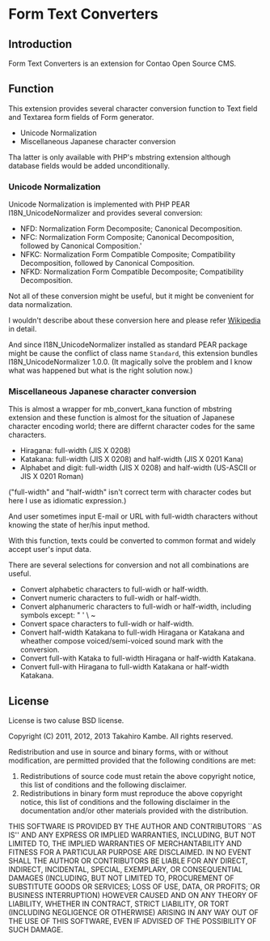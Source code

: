 # Form Text Converters

## Introduction

Form Text Converters is an extension for Contao Open Source CMS.


## Function

This extension provides several character conversion function to Text field
and Textarea form fields of Form generator.

* Unicode Normalization
* Miscellaneous Japanese character conversion

Tha latter is only available with PHP's mbstring extension although database
fields would be added unconditionally.

### Unicode Normalization

Unicode Normalization is implemented with PHP PEAR I18N_UnicodeNormalizer and
provides several conversion:

* NFD:  Normalization Form Decomposite; Canonical Decomposition.
* NFC:  Normalization Form Composite; Canonical Decomposition, followed by Canonical Composition.'
* NFKC: Normalization Form Compatible Composite; Compatibility Decomposition, followed by Canonical Composition.
* NFKD: Normalization Form Compatible Decomposite; Compatibility Decomposition.

Not all of these conversion might be useful, but it might be convenient for
data normalization.

I wouldn't describe about these conversion here and please refer [Wikipedia](http://en.wikipedia.org/wiki/Unicode_equivalence "Unicode equivalence") in detail.

And since I18N_UnicodeNormalizer installed as standard PEAR package might be
cause the conflict of class name `Standard`, this extension bundles
I18N_UnicodeNormalizer 1.0.0.  (It magically solve the problem and I know what
was happened but what is the right solution now.)


### Miscellaneous Japanese character conversion

This is almost a wrapper for mb_convert_kana function of mbstring extension
and these function is almost for the situation of Japanese character encoding
world; there are differnt character codes for the same characters.

* Hiragana: full-width (JIS X 0208)
* Katakana: full-width (JIS X 0208) and half-width (JIS X 0201 Kana)
* Alphabet and digit: full-width (JIS X 0208) and half-width (US-ASCII or JIS X 0201 Roman)

("full-width" and "half-width" isn't correct term with character codes but
here I use as idiomatic expression.)

And user sometimes input E-mail or URL with full-width characters without
knowing the state of her/his input method.

With this function, texts could be converted to common format and widely
accept user's input data.

There are several selections for conversion and not all combinations are
useful.

* Convert alphabetic characters to full-widh or half-width.
* Convert numeric characters to full-widh or half-width.
* Convert alphanumeric characters to full-widh or half-width, including symbols except: " ' \ ~
* Convert space characters to full-widh or half-width.
* Convert half-width Katakana to full-widh Hiragana or Katakana and wheather compose voiced/semi-voiced sound mark with the conversion.
* Convert full-with Kataka to full-width Hiragana or half-width Katakana.
* Convert full-with Hiragana to full-width Katakana or half-width Katakana.


##  License

License is two caluse BSD license.


Copyright (C) 2011, 2012, 2013
Takahiro Kambe.  All rights reserved.

Redistribution and use in source and binary forms, with or without
modification, are permitted provided that the following conditions
are met:

1. Redistributions of source code must retain the above copyright
   notice, this list of conditions and the following disclaimer.
2. Redistributions in binary form must reproduce the above copyright
   notice, this list of conditions and the following disclaimer in the
   documentation and/or other materials provided with the distribution.

THIS SOFTWARE IS PROVIDED BY THE AUTHOR AND CONTRIBUTORS ``AS IS'' AND
ANY EXPRESS OR IMPLIED WARRANTIES, INCLUDING, BUT NOT LIMITED TO, THE
IMPLIED WARRANTIES OF MERCHANTABILITY AND FITNESS FOR A PARTICULAR PURPOSE
ARE DISCLAIMED.  IN NO EVENT SHALL THE AUTHOR OR CONTRIBUTORS BE LIABLE
FOR ANY DIRECT, INDIRECT, INCIDENTAL, SPECIAL, EXEMPLARY, OR CONSEQUENTIAL
DAMAGES (INCLUDING, BUT NOT LIMITED TO, PROCUREMENT OF SUBSTITUTE GOODS
OR SERVICES; LOSS OF USE, DATA, OR PROFITS; OR BUSINESS INTERRUPTION)
HOWEVER CAUSED AND ON ANY THEORY OF LIABILITY, WHETHER IN CONTRACT, STRICT
LIABILITY, OR TORT (INCLUDING NEGLIGENCE OR OTHERWISE) ARISING IN ANY WAY
OUT OF THE USE OF THIS SOFTWARE, EVEN IF ADVISED OF THE POSSIBILITY OF
SUCH DAMAGE.
